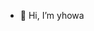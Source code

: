 - 👋 Hi, I’m yhowa
<!--- 
- 👀 I’m interested in ...
- 🌱 I’m currently learning ...
- 💞️ I’m looking to collaborate on ...
- 📫 How to reach me ...
--->
<!---
yhoywa/yhoywa is a ✨ special ✨ repository because its `README.md` (this file) appears on your GitHub profile.
You can click the Preview link to take a look at your changes.
--->
